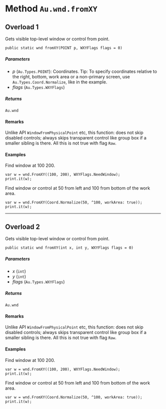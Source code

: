 # Method `Au.wnd.fromXY`

## Overload 1

Gets visible top-level window or control from point.

```
public static wnd fromXY(POINT p, WXYFlags flags = 0)
```

##### Parameters

- *p*  (`Au.Types.POINT`):
    Coordinates. Tip: To specify coordinates relative to the right, bottom, work area or a non-primary screen, use `Au.Types.Coord.Normalize`, like in the example.
- *flags*  (`Au.Types.WXYFlags`)

##### Returns

`Au.wnd`

#### Remarks

Unlike API `WindowFromPhysicalPoint` etc, this function: does not skip disabled controls; always skips transparent control like group box if a smaller sibling is there. All this is not true with flag `Raw`.

#### Examples

Find window at 100 200.

```
var w = wnd.FromXY((100, 200), WXYFlags.NeedWindow);
print.it(w);
```

Find window or control at 50 from left and 100 from bottom of the work area.

```
var w = wnd.FromXY(Coord.Normalize(50, ^100, workArea: true));
print.it(w);
```

* * *

## Overload 2

Gets visible top-level window or control from point.

```
public static wnd fromXY(int x, int y, WXYFlags flags = 0)
```

##### Parameters

- *x*  (`int`)
- *y*  (`int`)
- *flags*  (`Au.Types.WXYFlags`)

##### Returns

`Au.wnd`

#### Remarks

Unlike API `WindowFromPhysicalPoint` etc, this function: does not skip disabled controls; always skips transparent control like group box if a smaller sibling is there. All this is not true with flag `Raw`.

#### Examples

Find window at 100 200.

```
var w = wnd.FromXY((100, 200), WXYFlags.NeedWindow);
print.it(w);
```

Find window or control at 50 from left and 100 from bottom of the work area.

```
var w = wnd.FromXY(Coord.Normalize(50, ^100, workArea: true));
print.it(w);
```